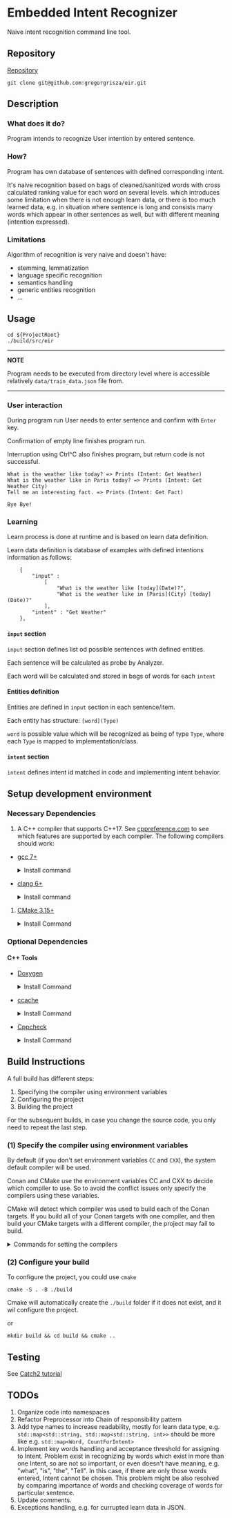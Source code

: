 # Embedded Intent Recognizer

Naive intent recognition command line tool.


## Repository

[Repository](https://github.com/gregorgrisza/eir)

```
git clone git@github.com:gregorgrisza/eir.git
```
## Description
### What does it do?

Program intends to recognize User intention by entered sentence.

### How?

Program has own database of sentences with defined corresponding intent.

It's naive recognition based on bags of cleaned/sanitized words with cross calculated ranking value for each word on several levels.
which introduces some limitation when there is not enough learn data, or there is too much learned data, e.g. in situation where sentence is long and consists
many words which appear in other sentences as well, but with different meaning (intention expressed).

### Limitations

Algorithm of recognition is very naive and doesn't have:

- stemming, lemmatization
- language specific recognition
- semantics handling
- generic entities recognition
- ...


## Usage

```
cd ${ProjectRoot}
./build/src/eir
```
---
**NOTE**

Program needs to be executed from directory level where is accessible relatively `data/train_data.json` file from.

---


### User interaction

During program run User needs to enter sentence and confirm with `Enter` key.

Confirmation of empty line finishes program run.

Interruption using Ctrl^C also finishes program, but return code is not successful.

```
What is the weather like today? => Prints (Intent: Get Weather)
What is the weather like in Paris today? => Prints (Intent: Get Weather City)
Tell me an interesting fact. => Prints (Intent: Get Fact)

Bye Bye!
```

### Learning

Learn process is done at runtime and is based on learn data definition.

Learn data definition is database of examples with defined intentions information as follows:

```
    {
        "input" :
            [
                "What is the weather like [today](Date)?",
                "What is the weather like in [Paris](City) [today](Date)?"
            ],
        "intent" : "Get Weather"
    },
```

#### `input` section

`input` section defines list od possible sentences with defined entities.

Each sentence will be calculated as probe by Analyzer.

Each word will be calculated and stored in bags of words for each `intent`

#### Entities definition

Entities are defined in `input` section in each sentence/item.

Each entity has structure: `[word](Type)`

`word` is possible value which will be recognized as being of type `Type`, where each `Type` is mapped to implementation/class.

#### `intent` section

`intent` defines intent id matched in code and implementing intent behavior. 

## Setup development environment

### Necessary Dependencies
1. A C++ compiler that supports C++17.
See [cppreference.com](https://en.cppreference.com/w/cpp/compiler_support)
to see which features are supported by each compiler.
The following compilers should work:

  * [gcc 7+](https://gcc.gnu.org/)
	<details>
	<summary>Install command</summary>

	- Debian/Ubuntu:

			sudo apt install build-essential

	</details>

  * [clang 6+](https://clang.llvm.org/)
	<details>
	<summary>Install command</summary>

	- Debian/Ubuntu:

			bash -c "$(wget -O - https://apt.llvm.org/llvm.sh)"

	</details>

1. [CMake 3.15+](https://cmake.org/)
	<details>
	<summary>Install Command</summary>

	- Debian/Ubuntu:

			sudo apt-get install cmake

	- Windows:

			choco install cmake -y

	- MacOS:

			brew install cmake

	</details>

### Optional Dependencies
#### C++ Tools
  * [Doxygen](http://doxygen.nl/)
	<details>
	<summary>Install Command</summary>

	- Debian/Ubuntu:

			sudo apt-get install doxygen
			sudo apt-get install graphviz

	</details>


  * [ccache](https://ccache.dev/)
	<details>
	<summary>Install Command</summary>

	- Debian/Ubuntu:

			sudo apt-get install ccache

	</details>


  * [Cppcheck](http://cppcheck.sourceforge.net/)
	<details>
	<summary>Install Command</summary>

	- Debian/Ubuntu:

			sudo apt-get install cppcheck


## Build Instructions

A full build has different steps:
1) Specifying the compiler using environment variables
2) Configuring the project
3) Building the project

For the subsequent builds, in case you change the source code, you only need to repeat the last step.

### (1) Specify the compiler using environment variables

By default (if you don't set environment variables `CC` and `CXX`), the system default compiler will be used.

Conan and CMake use the environment variables CC and CXX to decide which compiler to use. So to avoid the conflict issues only specify the compilers using these variables.

CMake will detect which compiler was used to build each of the Conan targets. If you build all of your Conan targets with one compiler, and then build your CMake targets with a different compiler, the project may fail to build.

<details>
<summary>Commands for setting the compilers </summary>

- Debian/Ubuntu/MacOS:

	Set your desired compiler (`clang`, `gcc`, etc):

	- Temporarily (only for the current shell)

		Run one of the followings in the terminal:

		- clang

				CC=clang CXX=clang++

		- gcc

				CC=gcc CXX=g++

	- Permanent:

		Open `~/.bashrc` using your text editor:

			gedit ~/.bashrc

		Add `CC` and `CXX` to point to the compilers:

			export CC=clang
			export CXX=clang++

		Save and close the file.

  - Temporarily (only for the current shell):

			$Env:CC="clang.exe"
			$Env:CXX="clang++.exe"

</details>

### (2) Configure your build

To configure the project, you could use `cmake`

    cmake -S . -B ./build

Cmake will automatically create the `./build` folder if it does not exist, and it wil configure the project.

or

	mkdir build && cd build && cmake ..


## Testing
See [Catch2 tutorial](https://github.com/catchorg/Catch2/blob/master/docs/tutorial.md)

## TODOs

1. Organize code into namespaces
2. Refactor Preprocessor into Chain of responsibility pattern
3. Add type names to increase readability, mostly for learn data type, e.g. `std::map<std::string, std::map<std::string, int>>` should be 
more like e.g. `std::map<Word, CountForIntent>`
4. Implement key words handling and acceptance threshold for assigning to Intent.
Problem exist in recognizing by words which exist in more than one Intent, so are not so important, 
or even doesn't have meaning, e.g. "what", "is", "the", "Tell". In this case, if there are only 
those words entered, Intent cannot be chosen. This problem might be also resolved by comparing 
importance of words and checking coverage of words for particular sentence.
4. Update comments.
5. Exceptions handling, e.g. for currupted learn data in JSON.
